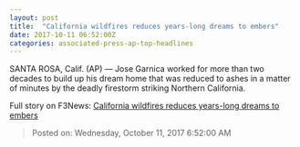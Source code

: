 ```yaml
---
layout: post
title:  "California wildfires reduces years-long dreams to embers"
date: 2017-10-11 06:52:00Z
categories: associated-press-ap-top-headlines
---
```


SANTA ROSA, Calif. (AP) — Jose Garnica worked for more than two decades to build up his dream home that was reduced to ashes in a matter of minutes by the deadly firestorm striking Northern California.


Full story on F3News: [California wildfires reduces years-long dreams to embers](http://www.f3nws.com/n/2ajzrC)

> Posted on: Wednesday, October 11, 2017 6:52:00 AM
